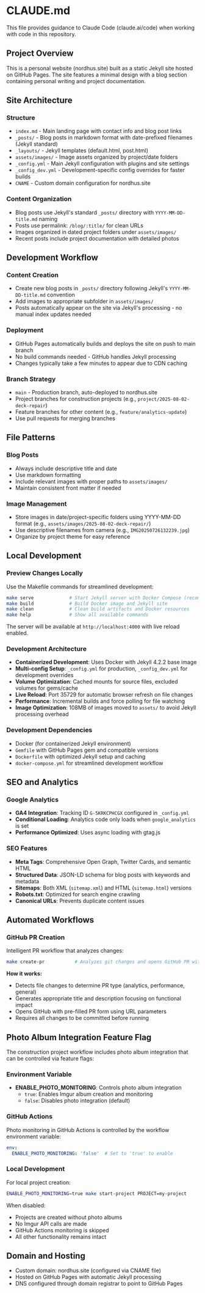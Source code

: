 # CLAUDE.md

This file provides guidance to Claude Code (claude.ai/code) when working with code in this repository.

## Project Overview

This is a personal website (nordhus.site) built as a static Jekyll site hosted on GitHub Pages. The site features a minimal design with a blog section containing personal writing and project documentation.

## Site Architecture

### Structure
- `index.md` - Main landing page with contact info and blog post links
- `_posts/` - Blog posts in markdown format with date-prefixed filenames (Jekyll standard)
- `_layouts/` - Jekyll templates (default.html, post.html)
- `assets/images/` - Image assets organized by project/date folders
- `_config.yml` - Main Jekyll configuration with plugins and site settings
- `_config_dev.yml` - Development-specific config overrides for faster builds
- `CNAME` - Custom domain configuration for nordhus.site

### Content Organization
- Blog posts use Jekyll's standard `_posts/` directory with `YYYY-MM-DD-title.md` naming
- Posts use permalink: `/blog/:title/` for clean URLs
- Images organized in dated project folders under `assets/images/`
- Recent posts include project documentation with detailed photos

## Development Workflow

### Content Creation
- Create new blog posts in `_posts/` directory following Jekyll's `YYYY-MM-DD-title.md` convention
- Add images to appropriate subfolder in `assets/images/`
- Posts automatically appear on the site via Jekyll's processing - no manual index updates needed

### Deployment
- GitHub Pages automatically builds and deploys the site on push to main branch
- No build commands needed - GitHub handles Jekyll processing
- Changes typically take a few minutes to appear due to CDN caching

### Branch Strategy
- `main` - Production branch, auto-deployed to nordhus.site
- Project branches for construction projects (e.g., `project/2025-08-02-deck-repair`)
- Feature branches for other content (e.g., `feature/analytics-update`)
- Use pull requests for merging branches

## File Patterns

### Blog Posts
- Always include descriptive title and date
- Use markdown formatting
- Include relevant images with proper paths to `assets/images/`
- Maintain consistent front matter if needed

### Image Management
- Store images in date/project-specific folders using YYYY-MM-DD format (e.g., `assets/images/2025-08-02-deck-repair/`)
- Use descriptive filenames from camera (e.g., `IMG20250726132239.jpg`)
- Organize by project theme for easy reference

## Local Development

### Preview Changes Locally
Use the Makefile commands for streamlined development:

```bash
make serve             # Start Jekyll server with Docker Compose (recommended)
make build             # Build Docker image and Jekyll site
make clean             # Clean build artifacts and Docker resources
make help              # Show all available commands
```

The server will be available at `http://localhost:4000` with live reload enabled.

### Development Architecture
- **Containerized Development**: Uses Docker with Jekyll 4.2.2 base image
- **Multi-config Setup**: `_config.yml` for production, `_config_dev.yml` for development overrides
- **Volume Optimization**: Cached mounts for source files, excluded volumes for gems/cache
- **Live Reload**: Port 35729 for automatic browser refresh on file changes
- **Performance**: Incremental builds and force polling for file watching
- **Image Optimization**: 108MB of images moved to `assets/` to avoid Jekyll processing overhead

### Development Dependencies
- Docker (for containerized Jekyll environment)
- `Gemfile` with GitHub Pages gem and compatible versions
- `Dockerfile` with optimized Jekyll setup and caching
- `docker-compose.yml` for streamlined development workflow

## SEO and Analytics

### Google Analytics
- **GA4 Integration**: Tracking ID `G-5KRKCPHCGX` configured in `_config.yml`
- **Conditional Loading**: Analytics code only loads when `google_analytics` is set
- **Performance Optimized**: Uses async loading with gtag.js

### SEO Features
- **Meta Tags**: Comprehensive Open Graph, Twitter Cards, and semantic HTML
- **Structured Data**: JSON-LD schema for blog posts with keywords and metadata
- **Sitemaps**: Both XML (`sitemap.xml`) and HTML (`sitemap.html`) versions
- **Robots.txt**: Optimized for search engine crawling
- **Canonical URLs**: Prevents duplicate content issues

## Automated Workflows

### GitHub PR Creation
Intelligent PR workflow that analyzes changes:

```bash
make create-pr           # Analyzes git changes and opens GitHub PR with contextual content
```

**How it works:**
- Detects file changes to determine PR type (analytics, performance, general)
- Generates appropriate title and description focusing on functional impact
- Opens GitHub with pre-filled PR form using URL parameters
- Requires all changes to be committed before running

## Photo Album Integration Feature Flag

The construction project workflow includes photo album integration that can be controlled via feature flags:

### Environment Variable
- **ENABLE_PHOTO_MONITORING**: Controls photo album integration
  - `true`: Enables Imgur album creation and monitoring
  - `false`: Disables photo integration (default)

### GitHub Actions
Photo monitoring in GitHub Actions is controlled by the workflow environment variable:
```yaml
env:
  ENABLE_PHOTO_MONITORING: 'false'  # Set to 'true' to enable
```

### Local Development
For local project creation:
```bash
ENABLE_PHOTO_MONITORING=true make start-project PROJECT=my-project
```

When disabled:
- Projects are created without photo albums
- No Imgur API calls are made
- GitHub Actions monitoring is skipped
- All other functionality remains intact

## Domain and Hosting
- Custom domain: nordhus.site (configured via CNAME file)
- Hosted on GitHub Pages with automatic Jekyll processing
- DNS configured through domain registrar to point to GitHub Pages